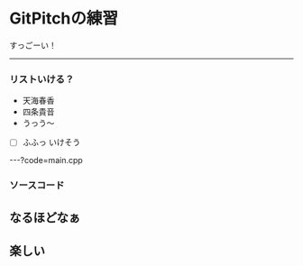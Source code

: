 # GitPitchの練習
すっごーい！

---

### リストいける？
- 天海春香
- 四条貴音
- うっう～
- [ ] ふふっ
いけそう

---?code=main.cpp

### ソースコード
なるほどなぁ
---

## 楽しい
